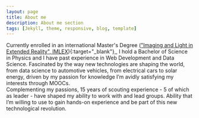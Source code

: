 ```yaml
---
layout: page
title: About me
description: About me section
tags: [Jekyll, theme, responsive, blog, template]
---
```


Currently enrolled in an international Master's Degree (["Imaging and Light in Extended Reality", IMLEX](https://imlex.org/)){:target="_blank"},, I hold a Bachelor of Science in Physics and I have past experience in Web Development and Data Science. Fascinated by the way new technologies are shaping the world, from data science to automotive vehicles, from electrical cars to solar energy, driven by my passion for knowledge I’m avidly satisfying my interests through MOOCs.
<br/>
Complementing my passions, 15 years of scouting experience - 5 of which as leader - have shaped my ability to work with and lead groups. Ability that I’m willing to use to gain hands-on experience and be part of this new technological revolution.
